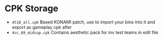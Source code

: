 # CPK Storage

- `dt18_all.cpk` Based KONAMI patch, use to import your bins into it and export as gameplay cpk after
- `4cc_69_midcup.cpk` Contains aesthetic pack for inv test teams in edit file 